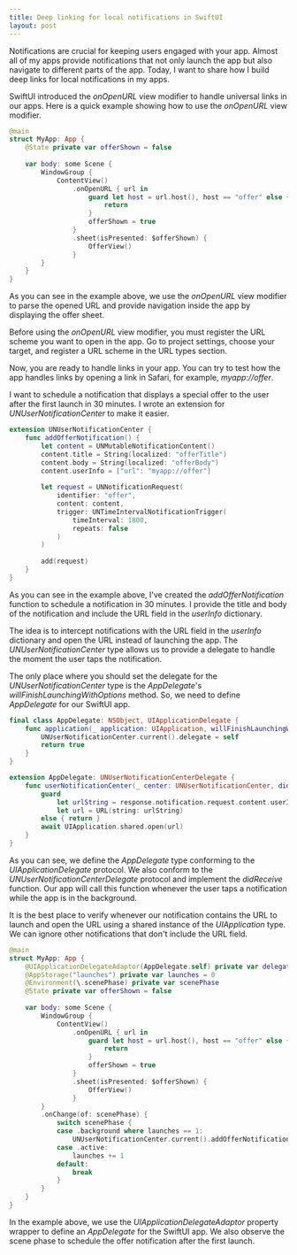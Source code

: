 ```yaml
---
title: Deep linking for local notifications in SwiftUI
layout: post
---
```


Notifications are crucial for keeping users engaged with your app. Almost all of my apps provide notifications that not only launch the app but also navigate to different parts of the app. Today, I want to share how I build deep links for local notifications in my apps.

SwiftUI introduced the *onOpenURL* view modifier to handle universal links in our apps. Here is a quick example showing how to use the *onOpenURL* view modifier.

```swift
@main
struct MyApp: App {
    @State private var offerShown = false
    
    var body: some Scene {
        WindowGroup {
            ContentView()
                .onOpenURL { url in
                    guard let host = url.host(), host == "offer" else {
                        return
                    }
                    offerShown = true
                }
                .sheet(isPresented: $offerShown) {
                    OfferView()
                }
        }
    }
}
```

As you can see in the example above, we use the *onOpenURL* view modifier to parse the opened URL and provide navigation inside the app by displaying the offer sheet.

Before using the *onOpenURL* view modifier, you must register the URL scheme you want to open in the app. Go to project settings, choose your target, and register a URL scheme in the URL types section.

Now, you are ready to handle links in your app. You can try to test how the app handles links by opening a link in Safari, for example, *myapp://offer*.

I want to schedule a notification that displays a special offer to the user after the first launch in 30 minutes. I wrote an extension for *UNUserNotificationCenter* to make it easier.

```swift
extension UNUserNotificationCenter {
    func addOfferNotification() {
        let content = UNMutableNotificationContent()
        content.title = String(localized: "offerTitle")
        content.body = String(localized: "offerBody")
        content.userInfo = ["url": "myapp://offer"]
        
        let request = UNNotificationRequest(
            identifier: "offer", 
            content: content,
            trigger: UNTimeIntervalNotificationTrigger(
                timeInterval: 1800,
                repeats: false
            )
        )
        
        add(request)
    }
}
```

As you can see in the example above, I've created the *addOfferNotification* function to schedule a notification in 30 minutes. I provide the title and body of the notification and include the URL field in the *userInfo* dictionary.

The idea is to intercept notifications with the URL field in the *userInfo* dictionary and open the URL instead of launching the app. The *UNUserNotificationCenter* type allows us to provide a delegate to handle the moment the user taps the notification.

The only place where you should set the delegate for the *UNUserNotificationCenter* type is the *AppDelegate*'s *willFinishLaunchingWithOptions* method. So, we need to define *AppDelegate* for our SwiftUI app.

```swift
final class AppDelegate: NSObject, UIApplicationDelegate {
    func application(_ application: UIApplication, willFinishLaunchingWithOptions launchOptions: [UIApplication.LaunchOptionsKey : Any]? = nil) -> Bool {
        UNUserNotificationCenter.current().delegate = self
        return true
    }
}

extension AppDelegate: UNUserNotificationCenterDelegate {
    func userNotificationCenter(_ center: UNUserNotificationCenter, didReceive response: UNNotificationResponse) async {
        guard
            let urlString = response.notification.request.content.userInfo["url"] as? String,
            let url = URL(string: urlString)
        else { return }
        await UIApplication.shared.open(url)
    }
}
```

As you can see, we define the *AppDelegate* type conforming to the *UIApplicationDelegate* protocol. We also conform to the *UNUserNotificationCenterDelegate* protocol and implement the *didReceive* function. Our app will call this function whenever the user taps a notification while the app is in the background.

It is the best place to verify whenever our notification contains the URL to launch and open the URL using a shared instance of the *UIApplication* type. We can ignore other notifications that don't include the URL field.

```swift
@main
struct MyApp: App {
    @UIApplicationDelegateAdaptor(AppDelegate.self) private var delegate
    @AppStorage("launches") private var launches = 0
    @Environment(\.scenePhase) private var scenePhase
    @State private var offerShown = false
    
    var body: some Scene {
        WindowGroup {
            ContentView()
                .onOpenURL { url in
                    guard let host = url.host(), host == "offer" else {
                        return
                    }
                    offerShown = true
                }
                .sheet(isPresented: $offerShown) {
                    OfferView()
                }
        }
        .onChange(of: scenePhase) {
            switch scenePhase {
            case .background where launches == 1:
                UNUserNotificationCenter.current().addOfferNotification()
            case .active:
                launches += 1
            default:
                break
            }
        }
    }
}
```

In the example above, we use the *UIApplicationDelegateAdaptor* property wrapper to define an *AppDelegate* for the SwiftUI app. We also observe the scene phase to schedule the offer notification after the first launch.
